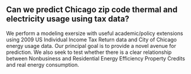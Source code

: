 ## Can we predict Chicago zip code thermal and electricity usage using tax data?  
We perform a modeling exersize with useful academic/policy extensions using 2009 US Individual Income Tax Return data and City of Chicago energy usage data. Our principal goal is to provide a novel avenue for prediction.  We also seek to test whether there is a clear relationship between Nonbusiness and Residential Energy Efficiency Property Credits and real energy consumption.
